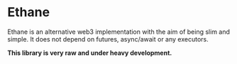 # Ethane
Ethane is an alternative web3 implementation with the aim
of being slim and simple. It does not depend on futures,
async/await or any executors.

**This library is very raw and under heavy development.**
